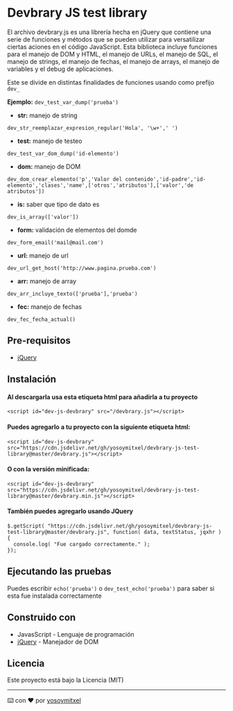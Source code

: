 # Devbrary JS test library

El archivo devbrary.js es una librería hecha en jQuery que contiene una serie de funciones y métodos que se pueden utilizar para versatilizar ciertas aciones en el código JavaScript. 
Esta biblioteca incluye funciones para el manejo de DOM y HTML, el manejo de URLs, el manejo de SQL, el manejo de strings, el manejo de fechas, el manejo de arrays, el manejo de variables y el debug de aplicaciones. 

Este se divide en distintas finalidades de funciones usando como prefijo `dev_`

**Ejemplo:** `dev_test_var_dump('prueba')`

* **str:** manejo de string
```
dev_str_reemplazar_expresion_regular('Hola', '\w+',' ')
```
* **test:** manejo de testeo
```
dev_test_var_dom_dump('id-elemento')
```
* **dom:** manejo de DOM
```
dev_dom_crear_elemento('p','Valor del contenido','id-padre','id-elemento','clases','name',['otros','atributos'],['valor','de atributos'])
```
* **is:** saber que tipo de dato es
```
dev_is_array(['valor'])
```
* **form:** validación de elementos del domde
```
dev_form_email('mail@mail.com')
```
* **url:** manejo de url
```
dev_url_get_host('http://www.pagina.prueba.com')
```
* **arr:** manejo de array
```
dev_arr_incluye_texto(['prueba'],'prueba')
```
* **fec:** manejo de fechas
```
dev_fec_fecha_actual()
```

## Pre-requisitos

* [jQuery](https://jquery.com/)

## Instalación 
#### Al descargarla usa esta etiqueta html para añadirla a tu proyecto

```
<script id="dev-js-devbrary" src="/devbrary.js"></script> 
```

#### Puedes agregarlo a tu proyecto con la siguiente etiqueta html:

```
<script id="dev-js-devbrary" src="https://cdn.jsdelivr.net/gh/yosoymitxel/devbrary-js-test-library@master/devbrary.js"></script> 
```

#### O con la versión minificada:

```
<script id="dev-js-devbrary" src="https://cdn.jsdelivr.net/gh/yosoymitxel/devbrary-js-test-library@master/devbrary.min.js"></script> 
```

#### También puedes agregarlo usando JQuery

```
$.getScript( "https://cdn.jsdelivr.net/gh/yosoymitxel/devbrary-js-test-library@master/devbrary.js", function( data, textStatus, jqxhr ) {
  console.log( "Fue cargado correctamente." );
});
```

## Ejecutando las pruebas

Puedes escribir `echo('prueba')` o `dev_test_echo('prueba')` para saber si esta fue instalada correctamente

## Construido con 

* JavasScript - Lenguaje de programación
* [jQuery](https://jquery.com/) - Manejador de DOM

## Licencia 

Este proyecto está bajo la Licencia (MIT) 


---
⌨️ con ❤️ por [yosoymitxel](https://github.com/yosoymitxel)
